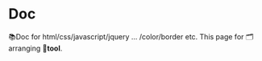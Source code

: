 # Doc
📚Doc for html/css/javascript/jquery ... /color/border etc.
This page for 🗂️arranging 🔨**tool**.
